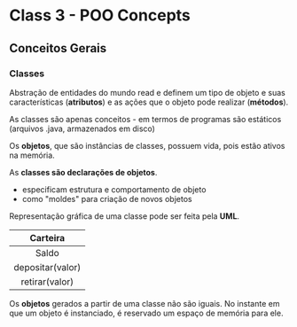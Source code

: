 # Class 3 - POO Concepts

## Conceitos Gerais

### Classes
Abstração de entidades do mundo read e definem um tipo de  objeto
e suas características (**atributos**) e as ações que o objeto pode
realizar (**métodos**).

As classes são apenas conceitos - em termos de programas são estáticos (arquivos .java, armazenados em disco)

Os **objetos**, que são instâncias de classes, possuem vida, pois
estão ativos na memória.

As **classes são declarações de objetos**.

 * especificam estrutura e comportamento de objeto
 * como "moldes" para criação de novos objetos

Representação gráfica de uma classe pode ser feita pela **UML**.

| Carteira          |
|:----------:       |
|Saldo              | - atributo
|depositar(valor)   | - método
|retirar(valor)     | - método

Os **objetos** gerados a partir de uma classe não são iguais. No instante em que um objeto é instanciado, é reservado um espaço de memória para ele.
